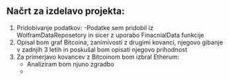 ## Načrt za izdelavo projekta:
1. Pridobivanje podatkov:
   -Podatke sem pridobil iz WolframDataReposetory in sicer z uporabo FinacnialData funkcije
2. Opisal bom graf Bitcoina, zanimivosti z drugimi kovanci, njegovo gibanje v zadnjih 3 letih in poskušal bom opisati njegovo prihodnost
3. Za primerjavo kovancev z Bitcoinom bom izbral Etherum:
   - Analiziram bom njuno zgradbo
   - 
   

   
